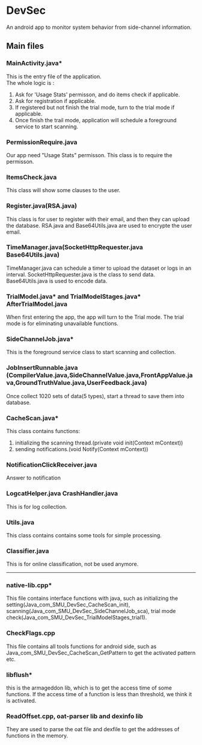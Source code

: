 # DevSec
An android app to monitor system behavior from side-channel information.

## Main files
### MainActivity.java*
This is the entry file of the application.   
The whole logic is :  
1. Ask for 'Usage Stats' permisson, and do items check if applicable.
2. Ask for registration if applicable.
3. If registered but not finish the trial mode, turn to the trial mode if applicable.
4. Once finish the trail mode, application will schedule a foreground service to start scanning.

### PermissionRequire.java
Our app need "Usage Stats\" permisson. This class is to require the permisson.

### ItemsCheck.java
This class will show some clauses to the user.

### Register.java(RSA.java)
This class is for user to register with their email, and then they can upload the database. RSA.java and Base64Utils.java are used to encrypte the user email.

### TimeManager.java(SocketHttpRequester.java Base64Utils.java)
TimeManager.java can schedule a timer to upload the dataset or logs in an interval. SocketHttpRequester.java is the class to send data.  Base64Utils.java is used  to encode data.

### TrialModel.java* and TrialModelStages.java* AfterTrialModel.java
When first entering the app, the app will turn to the Trial mode. The trial mode is for eliminating unavailable functions.  

### SideChannelJob.java*
This is the foreground service class to start scanning and collection.  

### JobInsertRunnable.java (CompilerValue.java,SideChannelValue.java,FrontAppValue.java,GroundTruthValue.java,UserFeedback.java)
Once collect 1020 sets of data(5 types), start a thread to save them into database.  

### CacheScan.java*
This class contains functions:
1. initializing the scanning thread.(private void init(Context mContext))
2. sending notifications.(void Notify(Context mContext))

### NotificationClickReceiver.java
Answer to notification

### LogcatHelper.java CrashHandler.java
This is for log collection.

### Utils.java
This class contains contains some tools for simple processing.

### Classifier.java
This is for online classification, not be used anymore.

-------------------------------------------------------------------------------------------


### native-lib.cpp*
This file contains interface functions with java, such as initializing the setting(Java_com_SMU_DevSec_CacheScan_init), scanning(Java_com_SMU_DevSec_SideChannelJob_sca), trial mode check(Java_com_SMU_DevSec_TrialModelStages_trial1).   

### CheckFlags.cpp
This file contains all tools functions for android side, such as Java_com_SMU_DevSec_CacheScan_GetPattern to get the activated pattern etc.

### libflush*
this is the armageddon lib, which is to get the access time of some functions. If the access time of a function is less than threshold, we think it is activated.

### ReadOffset.cpp, oat-parser lib and dexinfo lib
They are used to parse the oat file and dexfile to get the addresses of functions in the memory.






